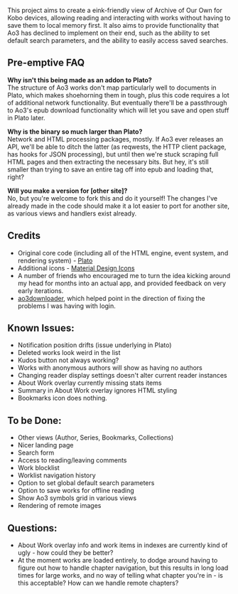 This project aims to create a eink-friendly view of Archive of Our Own for Kobo devices, allowing reading and interacting with works without having to save them to local memory first. It also aims to provide functionality that Ao3 has declined to implement on their end, such as the ability to set default search parameters, and the ability to easily access saved searches.

## Pre-emptive FAQ
**Why isn't this being made as an addon to Plato?**  
The structure of Ao3 works don't map particularly well to documents in Plato, which makes shoehorning them in tough, plus this code requires a lot of additional network functionality. But eventually there'll be a passthrough to Ao3's epub download functionality which will let you save and open stuff in Plato later.

**Why is the binary so much larger than Plato?**  
Network and HTML processing packages, mostly. If Ao3 ever releases an API, we'll be able to ditch the latter (as reqwests, the HTTP client package, has hooks for JSON processing), but until then we're stuck scraping full HTML pages and then extracting the necessary bits. But hey, it's still smaller than trying to save an entire tag off into epub and loading that, right?

**Will you make a version for [other site]?**  
No, but you're welcome to fork this and do it yourself! The changes I've already made in the code should make it a lot easier to port for another site, as various views and handlers exist already.


## Credits
* Original core code (including all of the HTML engine, event system, and rendering system) - [Plato](https://github.com/baskerville/plato)
* Additional icons - [Material Design Icons](https://materialdesignicons.com/)
* A number of friends who encouraged me to turn the idea kicking around my head for months into an actual app, and provided feedback on very early iterations.
* [ao3downloader](https://github.com/nianeyna/ao3downloader), which helped point in the direction of fixing the problems I was having with login.

## Known Issues:
* Notification position drifts (issue underlying in Plato)
* Deleted works look weird in the list
* Kudos button not always working?
* Works with anonymous authors will show as having no authors
* Changing reader display settings doesn't alter current reader instances
* About Work overlay currently missing stats items
* Summary in About Work overlay ignores HTML styling
* Bookmarks icon does nothing.

## To be Done:
* Other views (Author, Series, Bookmarks, Collections)
* Nicer landing page
* Search form
* Access to reading/leaving comments
* Work blocklist
* Worklist navigation history
* Option to set global default search parameters
* Option to save works for offline reading
* Show Ao3 symbols grid in various views
* Rendering of remote images

## Questions:
* About Work overlay info and work items in indexes are currently kind of ugly - how could they be better?
* At the moment works are loaded entirely, to dodge around having to figure out how to handle chapter navigation, but this results in long load times for large works, and no way of telling what chapter you're in - is this acceptable? How can we handle remote chapters?
